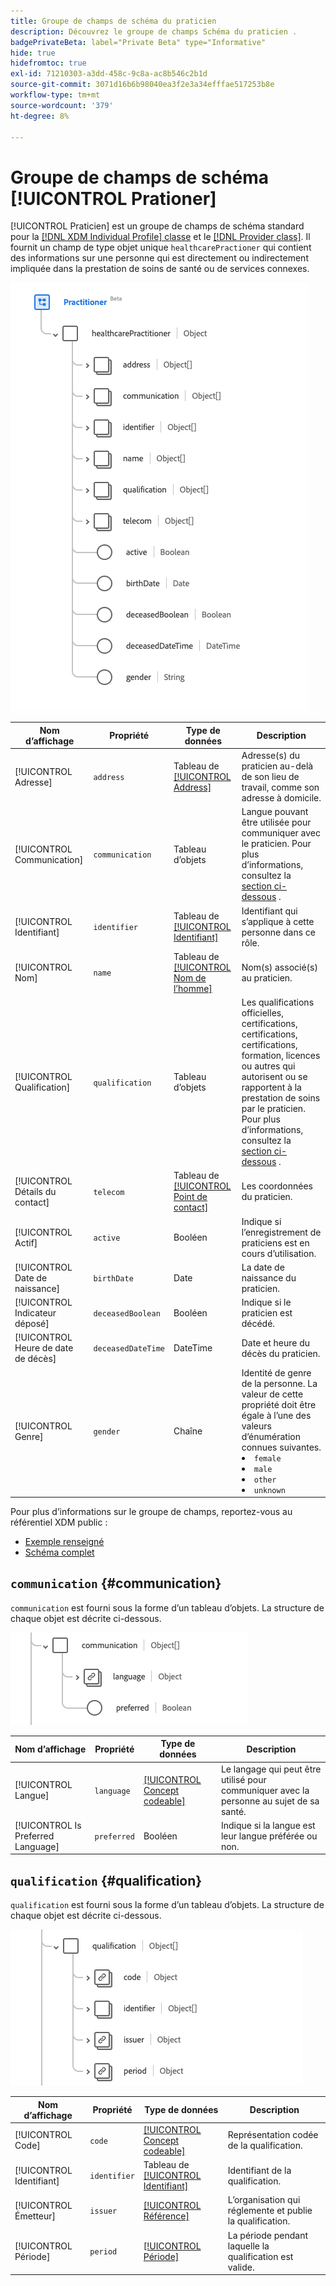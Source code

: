```yaml
---
title: Groupe de champs de schéma du praticien
description: Découvrez le groupe de champs Schéma du praticien .
badgePrivateBeta: label="Private Beta" type="Informative"
hide: true
hidefromtoc: true
exl-id: 71210303-a3dd-458c-9c8a-ac8b546c2b1d
source-git-commit: 3071d16b6b98040ea3f2e3a34efffae517253b8e
workflow-type: tm+mt
source-wordcount: '379'
ht-degree: 8%

---
```


# Groupe de champs de schéma [!UICONTROL Prationer]

[!UICONTROL Praticien] est un groupe de champs de schéma standard pour la [[!DNL XDM Individual Profile] classe](../../../classes/individual-profile.md) et le [[!DNL Provider class]](../../../classes/provider.md). Il fournit un champ de type objet unique `healthcarePractioner` qui contient des informations sur une personne qui est directement ou indirectement impliquée dans la prestation de soins de santé ou de services connexes.

![Structure de groupe de champs](../../../images/healthcare/field-groups/practitioner/practitioner.png)

| Nom d’affichage | Propriété | Type de données | Description |
| --- | --- | --- | --- |
| [!UICONTROL Adresse] | `address` | Tableau de [[!UICONTROL Address]](../data-types/address.md) | Adresse(s) du praticien au-delà de son lieu de travail, comme son adresse à domicile. |
| [!UICONTROL Communication] | `communication` | Tableau d’objets | Langue pouvant être utilisée pour communiquer avec le praticien. Pour plus d’informations, consultez la [section ci-dessous](#communication) . |
| [!UICONTROL Identifiant] | `identifier` | Tableau de [[!UICONTROL Identifiant]](../data-types/identifier.md) | Identifiant qui s’applique à cette personne dans ce rôle. |
| [!UICONTROL Nom] | `name` | Tableau de [[!UICONTROL Nom de l’homme]](../data-types/human-name.md) | Nom(s) associé(s) au praticien. |
| [!UICONTROL Qualification] | `qualification` | Tableau d’objets | Les qualifications officielles, certifications, certifications, certifications, formation, licences ou autres qui autorisent ou se rapportent à la prestation de soins par le praticien. Pour plus d’informations, consultez la [section ci-dessous](#qualification) . |
| [!UICONTROL Détails du contact] | `telecom` | Tableau de [[!UICONTROL Point de contact]](../data-types/contact-point.md) | Les coordonnées du praticien. |
| [!UICONTROL Actif] | `active` | Booléen | Indique si l’enregistrement de praticiens est en cours d’utilisation. |
| [!UICONTROL Date de naissance] | `birthDate` | Date | La date de naissance du praticien. |
| [!UICONTROL Indicateur déposé] | `deceasedBoolean` | Booléen | Indique si le praticien est décédé. |
| [!UICONTROL Heure de date de décès] | `deceasedDateTime` | DateTime | Date et heure du décès du praticien. |
| [!UICONTROL Genre] | `gender` | Chaîne | Identité de genre de la personne. La valeur de cette propriété doit être égale à l’une des valeurs d’énumération connues suivantes. <li> `female` </li> <li> `male` </li> <li> `other` </li> <li> `unknown`</li> |

Pour plus d’informations sur le groupe de champs, reportez-vous au référentiel XDM public :

* [Exemple renseigné](https://github.com/adobe/xdm/blob/master/extensions/industry/healthcare/fhir/fieldgroups/practitioner.example.1.json)
* [Schéma complet](https://github.com/adobe/xdm/blob/master/extensions/industry/healthcare/fhir/fieldgroups/practitioner.schema.json)

## `communication` {#communication}

`communication` est fourni sous la forme d’un tableau d’objets. La structure de chaque objet est décrite ci-dessous.

![structure de communication](../../../images/healthcare/field-groups/practitioner/communication.png)

| Nom d’affichage | Propriété | Type de données | Description |
| --- | --- | --- | --- |
| [!UICONTROL Langue] | `language` | [[!UICONTROL Concept codeable]](../data-types/codeable-concept.md) | Le langage qui peut être utilisé pour communiquer avec la personne au sujet de sa santé. |
| [!UICONTROL Is Preferred Language] | `preferred` | Booléen | Indique si la langue est leur langue préférée ou non. |

## `qualification` {#qualification}

`qualification` est fourni sous la forme d’un tableau d’objets. La structure de chaque objet est décrite ci-dessous.

![structure de qualification](../../../images/healthcare/field-groups/practitioner/qualification.png)

| Nom d’affichage | Propriété | Type de données | Description |
| --- | --- | --- | --- |
| [!UICONTROL Code] | `code` | [[!UICONTROL Concept codeable]](../data-types/codeable-concept.md) | Représentation codée de la qualification. |
| [!UICONTROL Identifiant] | `identifier` | Tableau de [[!UICONTROL Identifiant]](../data-types/identifier.md) | Identifiant de la qualification. |
| [!UICONTROL Émetteur] | `issuer` | [[!UICONTROL Référence]](../data-types/reference.md) | L’organisation qui réglemente et publie la qualification. |
| [!UICONTROL Période] | `period` | [[!UICONTROL Période]](../data-types/period.md) | La période pendant laquelle la qualification est valide. |
